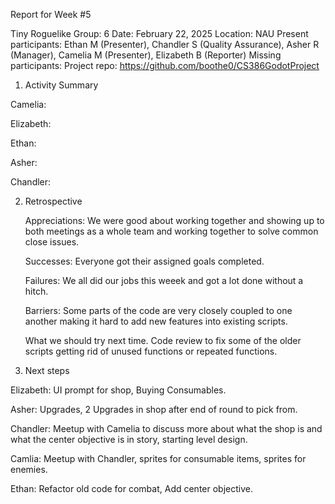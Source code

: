 Report for Week #5

Tiny Roguelike
Group: 6
Date: February 22, 2025
Location: NAU
Present participants: Ethan M (Presenter), Chandler S (Quality Assurance), Asher R (Manager), Camelia M (Presenter), Elizabeth B (Reporter)
Missing participants: 
Project repo: https://github.com/boothe0/CS386GodotProject

1. Activity Summary
   
Camelia:

Elizabeth:

Ethan:

Asher: 

Chandler: 

2. Retrospective

    Appreciations: We were good about working together and showing up to both meetings as a whole team and working together to solve common close issues.
   
    Successes: Everyone got their assigned goals completed.
   
    Failures: We all did our jobs this weeek  and got a lot done without a hitch.
   
    Barriers: Some parts of the code are very closely coupled to one another making it hard to add new features into existing scripts.
   
    What we should try next time.
    Code review to fix some of the older scripts getting rid of unused functions or repeated functions.
   
4. Next steps

Elizabeth: UI prompt for shop, Buying Consumables.

Asher: Upgrades, 2 Upgrades in shop after end of round to pick from.

Chandler: Meetup with Camelia to discuss more about what the shop is and what the center objective is in story, starting level design.

Camlia: Meetup with Chandler, sprites for consumable items, sprites for enemies.

Ethan: Refactor old code for combat, Add center objective.
